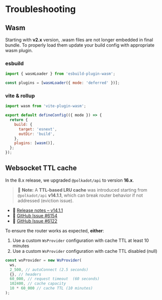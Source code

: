 # Troubleshooting

## Wasm

Starting with **v2.x** version, .wasm files are not longer embedded in final bundle. To properly load
them update your build config with appropriate wasm plugin.

### esbuild

```javascript
import { wasmLoader } from 'esbuild-plugin-wasm';

const plugins = [wasmLoader({ mode: 'deferred' })];
```

### vite & rollup

```javascript
import wasm from 'vite-plugin-wasm';

export default defineConfig(({ mode }) => {
  return {
    build: {
      target: 'esnext',
      outDir: 'build',
    },
    plugins: [wasm()],
  };
});
```

## Websocket TTL cache

In the 8.x release, we upgraded `@polkadot/api` to version **16.x**.

> 🐛 **Note:** A **TTL-based LRU cache** was introduced starting from
> `@polkadot/api` **v14.1.1**, which can break router behavior if not
> addressed (eviction issue).

- 📄 [Release notes – v14.1.1](https://github.com/polkadot-js/api/releases/tag/v14.1.1)
- 🐞 [GitHub Issue #6154](https://github.com/polkadot-js/api/issues/6154)
- 🐞 [GitHub Issue #6122](https://github.com/polkadot-js/api/issues/6122)

To ensure the router works as expected, **either**:

1. Use a custom `WsProvider` configuration with cache TTL at least 10 minutes
2. Use a custom `WsProvider` configuration with cache TTL disabled (null)

```typescript
const wsProvider = new WsProvider(
  ws,
  2_500, // autoConnect (2.5 seconds)
  {}, // headers
  60_000, // request timeout  (60 seconds)
  102400, // cache capacity
  10 * 60_000 // cache TTL (10 minutes)
);
```
